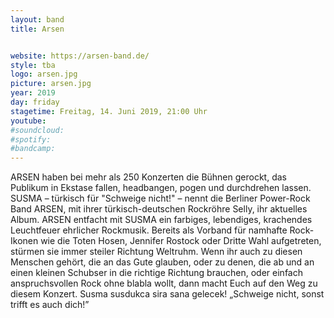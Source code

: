 ```yaml
---
layout: band
title: Arsen


website: https://arsen-band.de/
style: tba
logo: arsen.jpg
picture: arsen.jpg
year: 2019
day: friday
stagetime: Freitag, 14. Juni 2019, 21:00 Uhr
youtube:
#soundcloud:
#spotify:
#bandcamp:
---
```


ARSEN haben bei mehr als 250 Konzerten die Bühnen gerockt, das Publikum in Ekstase
fallen, headbangen, pogen und durchdrehen lassen. SUSMA – türkisch für "Schweige nicht!"
– nennt die Berliner Power-Rock Band ARSEN, mit ihrer türkisch-deutschen Rockröhre Selly,
ihr aktuelles Album. ARSEN entfacht mit SUSMA ein farbiges, lebendiges, krachendes
Leuchtfeuer ehrlicher Rockmusik. Bereits als Vorband für namhafte Rock-Ikonen wie die
Toten Hosen, Jennifer Rostock oder Dritte Wahl aufgetreten, stürmen sie immer steiler
Richtung Weltruhm. Wenn ihr auch zu diesen Menschen gehört, die an das Gute glauben,
oder zu denen, die ab und an einen kleinen Schubser in die richtige Richtung brauchen, oder
einfach anspruchsvollen Rock ohne blabla wollt, dann macht Euch auf den Weg zu diesem
Konzert. Susma susdukca sira sana gelecek! „Schweige nicht, sonst trifft es auch dich!”
